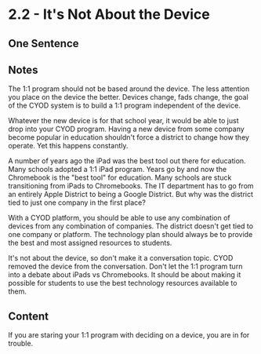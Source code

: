 # 2.2 - It's Not About the Device

## One Sentence

## Notes
The 1:1 program should not be based around the device. The less attention you place on the device the better. Devices change, fads change, the goal of the CYOD system is to build a 1:1 program independent of the device.

Whatever the new device is for that school year, it would be able to just drop into your CYOD program. Having a new device from some company become popular in education shouldn't force a district to change how they operate. Yet this happens constantly.

A number of years ago the iPad was the best tool out there for education. Many schools adopted a 1:1 iPad program. Years go by and now the Chromebook is the "best tool" for education. Many schools are stuck transitioning from iPads to Chromebooks. The IT department has to go from an entirely Apple District to being a Google District. But why was the district tied to just one company in the first place?

With a CYOD platform, you should be able to use any combination of devices from any combination of companies. The district doesn't get tied to one company or platform. The technology plan should always be to provide the best and most assigned resources to students.

It's not about the device, so don't make it a conversation topic. CYOD removed the device from the conversation. Don't let the 1:1 program turn into a debate about iPads vs Chromebooks. It should be about making it possible for students to use the best technology resources available to them.

## Content
If you are staring your 1:1 program with deciding on a device, you are in for trouble. 